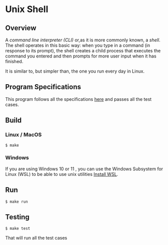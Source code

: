 
# Unix Shell

## Overview

A *command line interpreter (CLI)* or,as it is more commonly known, a *shell*. 
The shell operates in this basic way: 
when you type in a command (in response to its prompt), the shell
creates a child process that executes the command you entered and then prompts
for more user input when it has finished.

It is  similar to, but simpler than, the one you run
every day in Linux. 

## Program Specifications

This program follows all the specifications [here](https://github.com/remzi-arpacidusseau/ostep-projects/tree/master/processes-shell) and passes all the test cases.

## Build

### Linux / MacOS

```
$ make
```

### Windows

If you are using Windows 10 or 11 , you can use the Windows Subsystem for Linux (WSL) to be able to use unix utilities [Install WSL](https://docs.microsoft.com/en-us/windows/wsl/install-win10).

## Run

```
$ make run
```

## Testing

```
$ make test
```
That will run all the test cases 
